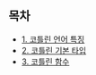 ## 목차
* [1. 코틀린 언어 특징](https://abcdefgh123123.tistory.com/495)
* [2. 코틀린 기본 타입](https://abcdefgh123123.tistory.com/497)
* [3. 코틀린 함수](https://abcdefgh123123.tistory.com/499)
